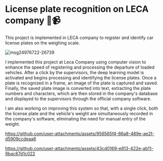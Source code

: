 # License plate recognition on LECA company 🚚📹

This project is implemented in LECA company to register and identify car license plates on the weighing scale.


![msg24976722-26739](https://github.com/user-attachments/assets/bf9930f0-c34b-48b3-b29a-3d36fb4631f0)


I implemented this project at Leca Company using computer vision to enhance the speed of registering and processing the departure of loaded vehicles. After a click by the supervisors, the deep learning model is activated and begins processing and identifying the license plates. Once a plate is recognized in a frame, an image of the plate is captured and saved. Finally, the saved plate image is converted into text, extracting the plate numbers and characters, which are then stored in the company's database and displayed to the supervisors through the official company software.

I am also working on improving this system so that, with a single click, both the license plate and the vehicle's weight are simultaneously recorded in the company's software, eliminating the need for manual entry of the weight.



https://github.com/user-attachments/assets/956565f4-86a8-489e-ae2f-d5909ccdeaa6



https://github.com/user-attachments/assets/43cd0169-e813-422e-ab11-9bac87d1c022
